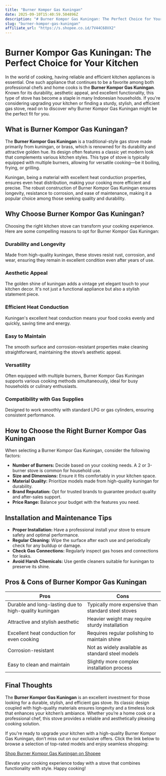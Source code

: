 ```yaml
---
title: "Burner Kompor Gas Kuningan"
date: 2025-09-10T15:40:59.504896Z
description: "# Burner Kompor Gas Kuningan: The Perfect Choice for Your Kitchen..."
slug: "burner-kompor-gas-kuningan"
affiliate_url: "https://s.shopee.co.id/7V44C68VX2"
---
```

# Burner Kompor Gas Kuningan: The Perfect Choice for Your Kitchen

In the world of cooking, having reliable and efficient kitchen appliances is essential. One such appliance that continues to be a favorite among both professional chefs and home cooks is the **Burner Kompor Gas Kuningan**. Known for its durability, aesthetic appeal, and excellent functionality, this type of stove has become a staple in many Indonesian households. If you're considering upgrading your kitchen or finding a sturdy, stylish, and efficient gas stove, read on to discover why Burner Kompor Gas Kuningan might be the perfect fit for you.

## What is Burner Kompor Gas Kuningan?

The **Burner Kompor Gas Kuningan** is a traditional-style gas stove made primarily from kuningan, or brass, which is renowned for its durability and attractive golden hue. Its design often features a classic yet modern look that complements various kitchen styles. This type of stove is typically equipped with multiple burners, allowing for versatile cooking—be it boiling, frying, or grilling.

Kuningan, being a material with excellent heat conduction properties, ensures even heat distribution, making your cooking more efficient and precise. The robust construction of Burner Kompor Gas Kuningan ensures longevity, resistance to corrosion, and ease of maintenance, making it a popular choice among those seeking quality and durability.

## Why Choose Burner Kompor Gas Kuningan?

Choosing the right kitchen stove can transform your cooking experience. Here are some compelling reasons to opt for Burner Kompor Gas Kuningan:

### Durability and Longevity
Made from high-quality kuningan, these stoves resist rust, corrosion, and wear, ensuring they remain in excellent condition even after years of use.

### Aesthetic Appeal
The golden shine of kuningan adds a vintage yet elegant touch to your kitchen decor. It's not just a functional appliance but also a stylish statement piece.

### Efficient Heat Conduction
Kuningan's excellent heat conduction means your food cooks evenly and quickly, saving time and energy.

### Easy to Maintain
The smooth surface and corrosion-resistant properties make cleaning straightforward, maintaining the stove’s aesthetic appeal.

### Versatility
Often equipped with multiple burners, Burner Kompor Gas Kuningan supports various cooking methods simultaneously, ideal for busy households or culinary enthusiasts.

### Compatibility with Gas Supplies
Designed to work smoothly with standard LPG or gas cylinders, ensuring consistent performance.

## How to Choose the Right Burner Kompor Gas Kuningan

When selecting a Burner Kompor Gas Kuningan, consider the following factors:

- **Number of Burners:** Decide based on your cooking needs. A 2 or 3-burner stove is common for household use.
- **Size and Dimensions:** Ensure it fits comfortably in your kitchen space.
- **Material Quality:** Prioritize models made from high-quality kuningan for durability.
- **Brand Reputation:** Opt for trusted brands to guarantee product quality and after-sales support.
- **Price Range:** Balance your budget with the features you need.

## Installation and Maintenance Tips

- **Proper Installation:** Have a professional install your stove to ensure safety and optimal performance.
- **Regular Cleaning:** Wipe the surface after each use and periodically check for any buildup or damage.
- **Check Gas Connections:** Regularly inspect gas hoses and connections for leaks.
- **Avoid Harsh Chemicals:** Use gentle cleaners suitable for kuningan to preserve its shine.

## Pros & Cons of Burner Kompor Gas Kuningan

| Pros | Cons |
| --- | --- |
| Durable and long-lasting due to high-quality kuningan | Typically more expensive than standard steel stoves |
| Attractive and stylish aesthetic | Heavier weight may require sturdy installation |
| Excellent heat conduction for even cooking | Requires regular polishing to maintain shine |
| Corrosion-resistant | Not as widely available as standard steel models |
| Easy to clean and maintain | Slightly more complex installation process |

## Final Thoughts

The **Burner Kompor Gas Kuningan** is an excellent investment for those looking for a durable, stylish, and efficient gas stove. Its classic design coupled with high-quality materials ensures longevity and a timeless look that enhances your kitchen’s ambiance. Whether you’re a home cook or a professional chef, this stove provides a reliable and aesthetically pleasing cooking solution.

If you're ready to upgrade your kitchen with a high-quality Burner Kompor Gas Kuningan, don’t miss out on our exclusive offers. Click the link below to browse a selection of top-rated models and enjoy seamless shopping:

[Shop Burner Kompor Gas Kuningan on Shopee](https://s.shopee.co.id/7V44C68VX2)

Elevate your cooking experience today with a stove that combines functionality with style. Happy cooking!